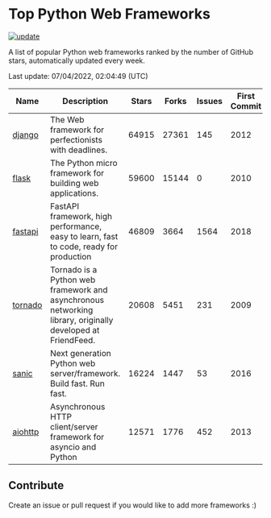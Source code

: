 # Top Python Web Frameworks

[![update](https://github.com/sunnysid3up/python-web-frameworks/actions/workflows/update.yml/badge.svg)](https://github.com/sunnysid3up/python-web-frameworks/actions/workflows/update.yml)

A list of popular Python web frameworks ranked by the number of GitHub stars, automatically updated every week.

Last update: 07/04/2022, 02:04:49 (UTC)

| Name          | Description          | Stars                     | Forks          | Issues               | First Commit        | Last Commit         |
|---------------|----------------------|---------------------------|----------------|----------------------|---------------------|---------------------|
| [django](https://github.com/django/django) | The Web framework for perfectionists with deadlines. | 64915 | 27361 | 145 | 2012 | 2022-07-04 |
| [flask](https://github.com/pallets/flask) | The Python micro framework for building web applications. | 59600 | 15144 | 0 | 2010 | 2022-07-04 |
| [fastapi](https://github.com/tiangolo/fastapi) | FastAPI framework, high performance, easy to learn, fast to code, ready for production | 46809 | 3664 | 1564 | 2018 | 2022-07-04 |
| [tornado](https://github.com/tornadoweb/tornado) | Tornado is a Python web framework and asynchronous networking library, originally developed at FriendFeed. | 20608 | 5451 | 231 | 2009 | 2022-07-04 |
| [sanic](https://github.com/sanic-org/sanic) | Next generation Python web server/framework. Build fast. Run fast. | 16224 | 1447 | 53 | 2016 | 2022-07-03 |
| [aiohttp](https://github.com/aio-libs/aiohttp) | Asynchronous HTTP client/server framework for asyncio and Python | 12571 | 1776 | 452 | 2013 | 2022-07-03 |

## Contribute 

Create an issue or pull request if you would like to add more frameworks :)